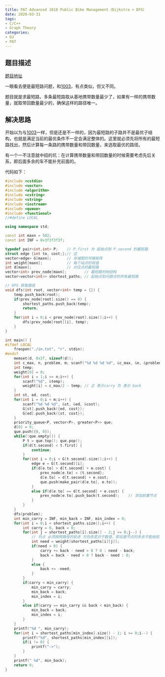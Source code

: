 ```yaml
---
title: PAT Advanced 1018 Public Bike Management（Dijkstra + DFS）
date: 2020-03-31
tags:
- C/C++
- Graph Theory
categories:
- OJ
- PAT
---
```


## 题目描述

[题目地址](https://pintia.cn/problem-sets/994805342720868352/problems/994805489282433024)

一眼看去便是最短路问题，和[1003](https://pintia.cn/problem-sets/994805342720868352/problems/994805523835109376)，有点类似，但又不同。

题目就是求最短路，多条最短路取从基地携带数量最少了，如果有一样的携带数量，就取带回数量最少的，确保这样的路径唯一。

<!-- more -->

## 解决思路

开始以为与[1003](https://pintia.cn/problem-sets/994805342720868352/problems/994805523835109376)一样，但是还是不一样的，因为最短路的子路并不是最优子结构，也就是满足当前的最优条件不一定会满足整体的。这里就必须先将所有的最短路找出，然后计算每一条路的携带数量和带回数量，来选取最优的路径。

有一个一不注意就中招的坑：在计算携带数量和带回数量的时候需要考虑先后关系，即后面多余的车不能补充前面的。

代码如下：

```c++
#include <cstdio>
#include <vector>
#include <algorithm>
#include <cstring>
#include <string>
#include <iostream>
#include <queue>
#include <functional>
//#define LOCAL

using namespace std;

const int maxn = 502;
const int INF = 0x3f3f3f3f;

typedef pair<int,int> P;    // P.first 为 起始点到 P.second 的最短路
struct edge {int to, cost;};// 边
vector<edge> G[maxn];       // 存储图的邻接矩阵
int weight[maxn];           // 每个站点的权值
int d[maxn];                // 对应点的最短路
vector<int> prev_node[maxn];        // 最短路的树结构
vector<vector<int>> shortest_paths; // 起始点到问题点的所有最短路

// DFS 获取路径
void dfs(int root, vector<int> temp = {}) {
    temp.push_back(root);
    if(prev_node[root].size() == 0) {
        shortest_paths.push_back(temp);
        return;
    }
    for(int i = 0;i < prev_node[root].size();i++) {
        dfs(prev_node[root][i], temp);
    }
}

int main() {
#ifdef LOCAL
    freopen("./in.txt", "r", stdin);
#endif
    memset(d, 0x3f, sizeof(d));
    int c_max, n, problem, m; scanf("%d %d %d %d", &c_max, &n, &problem, &m);
    int temp;
    weight[0] = 0;
    for(int i = 1;i <= n;i++) {
        scanf("%d", &temp);
        weight[i] = c_max/2 - temp; // 正 表示carry 负 表示 back
    }
    int st, ed, cost;
    for(int i = 0;i < m;i++) {
        scanf("%d %d %d", &st, &ed, &cost);
        G[st].push_back({ed, cost});
        G[ed].push_back({st, cost});
    }
    priority_queue<P, vector<P>, greater<P>> que;
    d[0] = 0;
    que.push({0, 0});
    while(!que.empty()) {
        P t = que.top(); que.pop();
        if(d[t.second] < t.first) {
            continue;
        }
        for(int i = 0;i < G[t.second].size();i++) {
            edge e = G[t.second][i];
            if(d[e.to] > d[t.second] + e.cost) {
                prev_node[e.to] = {t.second};
                d[e.to] = d[t.second] + e.cost;
                que.push(make_pair(d[e.to], e.to));
            }
            else if(d[e.to] == d[t.second] + e.cost) {
                prev_node[e.to].push_back(t.second);    // 添加前置节点
            }
        }
    }
    dfs(problem);
    int min_carry = INF, min_back = INF, min_index = 0;
    for(int i = 0;i < shortest_paths.size();i++) {
        int carry = 0, back = 0;
        for(int j = shortest_paths[i].size() - 2;j >= 0;j--) {
            // 坑点 必须按照路径的前进 方向改变对于数值，即后面节点的多余不能给前面节点使用
            int need = weight[shortest_paths[i][j]];
            if(need > 0) {
                carry += back - need > 0 ? 0 : need - back;
                back = back - need > 0 ? back - need : 0;
            }
            else {
                back += -need;
            }
        }
        if(carry < min_carry) {
            min_carry = carry;
            min_back = back;
            min_index = i;
        }
        else if(carry == min_carry && back < min_back) {
            min_back = back;
            min_index = i;
        }
    }
    printf("%d ", min_carry);
    for(int i = shortest_paths[min_index].size() - 1; i >= 0;i--) {
        printf("%d", shortest_paths[min_index][i]);
        if(i != 0) {
            printf("->");
        }
    }
    printf(" %d", min_back);
    return 0;
}
```

